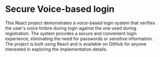 # Secure Voice-based login

This React project demonstrates a voice-based login system that verifies the user's voice timbre during login against the one used during registration. The system provides a secure and convenient login experience, eliminating the need for passwords or sensitive information. The project is built using React and is available on GitHub for anyone interested in exploring the implementation details.
